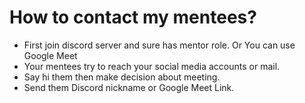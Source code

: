 # How to contact my mentees?

- First join discord server and sure has mentor role. Or You can use Google Meet
- Your mentees try to reach your social media accounts or mail. 
- Say hi them then make decision about meeting.
- Send them Discord nickname or Google Meet Link. 
